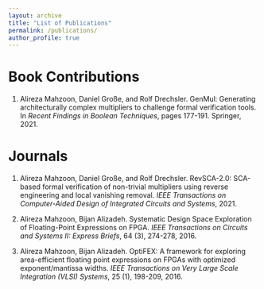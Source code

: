 ```yaml
---
layout: archive
title: "List of Publications"
permalink: /publications/
author_profile: true
---
```


Book Contributions
====

1. Alireza Mahzoon, Daniel Große, and Rolf Drechsler. GenMul: Generating architecturally complex multipliers to challenge formal verification tools. In *Recent Findings in Boolean Techniques*, pages 177-191. Springer, 2021.

Journals
====

1. Alireza Mahzoon, Daniel Große, and Rolf Drechsler. RevSCA-2.0: SCA-based formal verification of non-trivial multipliers using reverse engineering and local vanishing removal. *IEEE Transactions on Computer-Aided Design of Integrated Circuits and Systems*, 2021.

1. Alireza Mahzoon, Bijan Alizadeh. Systematic Design Space Exploration of Floating-Point Expressions on FPGA. *IEEE Transactions on Circuits and Systems II: Express Briefs*, 64 (3), 274-278, 2016.

1. Alireza Mahzoon, Bijan Alizadeh. OptiFEX: A framework for exploring area-efficient floating point expressions on FPGAs with optimized exponent/mantissa widths. *IEEE Transactions on Very Large Scale Integration (VLSI) Systems*, 25 (1), 198-209, 2016.



